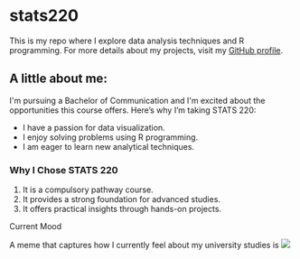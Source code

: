 # stats220

This is my repo where I explore data analysis techniques and R programming. For more details about my projects, visit my [GitHub profile](https://github.com/annafergusson/stats220).

## A little about me:

I'm pursuing a Bachelor of Communication and I'm excited about the opportunities this course offers. Here’s why I’m taking STATS 220:

- I have a passion for data visualization.
- I enjoy solving problems using R programming.
- I am eager to learn new analytical techniques.

### Why I Chose STATS 220

1. It is a compulsory pathway course.
2. It provides a strong foundation for advanced studies.
3. It offers practical insights through hands-on projects.

 Current Mood

A meme that captures how I currently feel about my university studies is ![](https://media.giphy.com/media/26AHqZycSplGWWPAI/giphy.gif)
